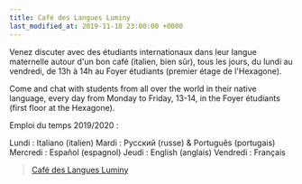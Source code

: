```yaml
---
title: Café des Langues Luminy
last_modified_at: 2019-11-18 23:00:00 +0000
---
```

Venez discuter avec des étudiants internationaux dans leur langue maternelle autour d'un bon café (italien, bien sûr), tous les jours, du lundi au vendredi, de 13h à 14h au Foyer étudiants (premier étage de l'Hexagone).

Come and chat with students from all over the world in their native language, every day from Monday to Friday, 13-14, in the Foyer étudiants (first floor at the Hexagone).

Emploi du temps 2019/2020 :

Lundi : Italiano (italien)
Mardi : Русский (russe) & Português (portugais)
Mercredi : Español (espagnol)
Jeudi : English (anglais)
Vendredi : Français


<!-- TODO: move this up, it should be executed only once -->
<div id="fb-root"></div>
<script async defer crossorigin="anonymous"
src="https://connect.facebook.net/fr_FR/sdk.js#xfbml=1&version=v5.0"></script>

<div class="fb-page" data-href="https://www.facebook.com/cafedeslanguesluminy" data-tabs="timeline" data-width="" data-height="" data-small-header="false" data-adapt-container-width="true" data-hide-cover="false" data-show-facepile="true"><blockquote cite="https://www.facebook.com/cafedeslanguesluminy" class="fb-xfbml-parse-ignore"><a href="https://www.facebook.com/cafedeslanguesluminy">Café des Langues Luminy</a></blockquote></div>
